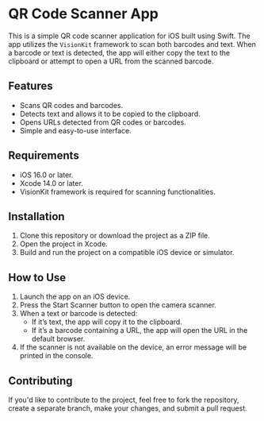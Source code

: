 # QR Code Scanner App

This is a simple QR code scanner application for iOS built using Swift. The app utilizes the `VisionKit` framework to scan both barcodes and text. When a barcode or text is detected, the app will either copy the text to the clipboard or attempt to open a URL from the scanned barcode.

## Features

- Scans QR codes and barcodes.
- Detects text and allows it to be copied to the clipboard.
- Opens URLs detected from QR codes or barcodes.
- Simple and easy-to-use interface.

## Requirements

- iOS 16.0 or later.
- Xcode 14.0 or later.
- VisionKit framework is required for scanning functionalities.

## Installation

1. Clone this repository or download the project as a ZIP file.
2. Open the project in Xcode.
3. Build and run the project on a compatible iOS device or simulator.

## How to Use

1. Launch the app on an iOS device.
2. Press the Start Scanner button to open the camera scanner.
3. When a text or barcode is detected:
    - If it’s text, the app will copy it to the clipboard.
    - If it’s a barcode containing a URL, the app will open the URL in the default browser.
4. If the scanner is not available on the device, an error message will be printed in the console.

## Contributing

If you'd like to contribute to the project, feel free to fork the repository, create a separate branch, make your changes, and submit a pull request.
